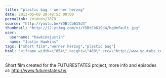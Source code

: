 ```yaml
---
title: "plastic bag - werner herzog"
date: 2013-05-08 20:48:53 00:00
permalink: /videos/1878
source: "http://youtu.be/YDBtCb61Sd4"
thumbnail: "http://i2.ytimg.com/vi/YDBtCb61Sd4/hqdefault.jpg"
user:
  username: "hawkinsjustin"
  name: "Justin Hawkins"
tags: ["short film","werner herzog","plastic bag"]
html: "<iframe width=\"854\" height=\"480\" src=\"http://www.youtube.com/embed/YDBtCb61Sd4?wmode=transparent&feature=oembed\" frameborder=\"0\" allowfullscreen></iframe>"
---
```


Short film created for the FUTURESTATES project, more info and episodes at: http://www.futurestates.tv/